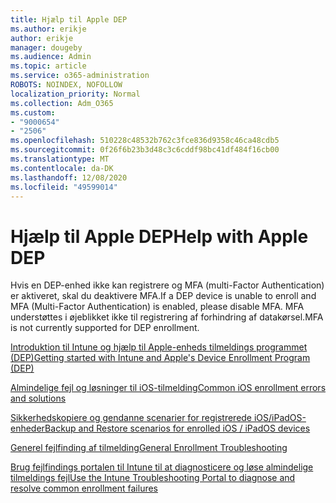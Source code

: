 ```yaml
---
title: Hjælp til Apple DEP
ms.author: erikje
author: erikje
manager: dougeby
ms.audience: Admin
ms.topic: article
ms.service: o365-administration
ROBOTS: NOINDEX, NOFOLLOW
localization_priority: Normal
ms.collection: Adm_O365
ms.custom:
- "9000654"
- "2506"
ms.openlocfilehash: 510228c48532b762c3fce836d9358c46ca48cdb5
ms.sourcegitcommit: 0f26f6b23b3d48c3c6cddf98bc41df484f16cb00
ms.translationtype: MT
ms.contentlocale: da-DK
ms.lasthandoff: 12/08/2020
ms.locfileid: "49599014"
---
```

# <a name="help-with-apple-dep"></a><span data-ttu-id="b7b20-102">Hjælp til Apple DEP</span><span class="sxs-lookup"><span data-stu-id="b7b20-102">Help with Apple DEP</span></span>

<span data-ttu-id="b7b20-103">Hvis en DEP-enhed ikke kan registrere og MFA (multi-Factor Authentication) er aktiveret, skal du deaktivere MFA.</span><span class="sxs-lookup"><span data-stu-id="b7b20-103">If a DEP device is unable to enroll and MFA (Multi-Factor Authentication) is enabled, please disable MFA.</span></span> <span data-ttu-id="b7b20-104">MFA understøttes i øjeblikket ikke til registrering af forhindring af datakørsel.</span><span class="sxs-lookup"><span data-stu-id="b7b20-104">MFA is not currently supported for DEP enrollment.</span></span>

[<span data-ttu-id="b7b20-105">Introduktion til Intune og hjælp til Apple-enheds tilmeldings programmet (DEP)</span><span class="sxs-lookup"><span data-stu-id="b7b20-105">Getting started with Intune and Apple's Device Enrollment Program (DEP)</span></span>](https://docs.microsoft.com/intune/enrollment/device-enrollment-program-enroll-ios)

[<span data-ttu-id="b7b20-106">Almindelige fejl og løsninger til iOS-tilmelding</span><span class="sxs-lookup"><span data-stu-id="b7b20-106">Common iOS enrollment errors and solutions</span></span>](https://docs.microsoft.com/intune/enrollment/troubleshoot-ios-enrollment-errors)

[<span data-ttu-id="b7b20-107">Sikkerhedskopiere og gendanne scenarier for registrerede iOS/iPadOS-enheder</span><span class="sxs-lookup"><span data-stu-id="b7b20-107">Backup and Restore scenarios for enrolled iOS / iPadOS devices</span></span>](https://docs.microsoft.com/mem/intune/enrollment/backup-restore-ios)

[<span data-ttu-id="b7b20-108">Generel fejlfinding af tilmelding</span><span class="sxs-lookup"><span data-stu-id="b7b20-108">General Enrollment Troubleshooting</span></span>](https://docs.microsoft.com/intune/enrollment/troubleshoot-device-enrollment-in-intune)

[<span data-ttu-id="b7b20-109">Brug fejlfindings portalen til Intune til at diagnosticere og løse almindelige tilmeldings fejl</span><span class="sxs-lookup"><span data-stu-id="b7b20-109">Use the Intune Troubleshooting Portal to diagnose and resolve common enrollment failures</span></span>](https://docs.microsoft.com/intune/fundamentals/help-desk-operators)
